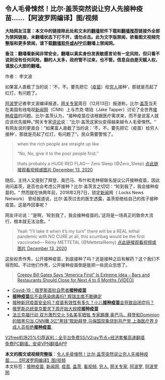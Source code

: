  <h2>令人毛骨悚然！比尔·盖茨突然说让穷人先接种疫苗……【阿波罗网编译】图/视频</h2> <p class="notice"><b>大陆网友注意：本文中的链接除此处和文末的<a href="https://github.com/bannedbook/fanqiang" >翻墙</a>软件下载和<a href="https://github.com/killgcd/justmysocks/blob/master/README.md">翻墙推荐</a>链接外全部为禁网链接，未翻墙状态下打不开，请勿点击。此为文字版禁闻，欲看图文视频完整版和更多禁闻，请下载<a href="https://github.com/bannedbook/fanqiang">翻墙软件或APP</a>后翻墙上禁闻网。</p><p>备注：翻墙看新闻非常安全，翻墙以真实身份发表敏感言论有一定风险，但只看不说则没有任何风险，翻的人太多，政府管不过来，也不管。信息自由是天赋人权，请放心大胆的翻墙。</b></p>  <div class="entry"> <p>作者： 李文波</p> <p id="summary">如果富人直截了当的说：‘不，不。要先把它（<a href="https://www.bannedbook.org/bnews/tag/%e7%96%ab%e8%8b%97/" class="st_tag internal_tag" rel="tag" title="标签 疫苗 下的日志">疫苗</a>）给<a href="https://www.bannedbook.org/bnews/tag/%e7%a9%b7%e4%ba%ba/" class="st_tag internal_tag" rel="tag" title="标签 穷人 下的日志">穷人</a>接种’，那就是亮起了红灯，有问题了。</p> <p><a href="https://www.bannedbook.org/bnews/tag/%E9%98%BF%E6%B3%A2%E7%BD%97/" class="st_tag internal_tag" rel="tag" title="标签 阿波罗 下的日志">阿波罗</a>记者李文波编译报道，<a href="https://www.bannedbook.org/bnews/tag/%e7%bd%91%e5%85%b3%e4%b8%93%e5%ae%b6/" class="st_tag internal_tag" rel="tag" title="标签 网关专家 下的日志">网关专家</a>周日（12月13日）报道称，比尔·<a href="https://www.bannedbook.org/bnews/tag/%e7%9b%96%e8%8c%a8/" class="st_tag internal_tag" rel="tag" title="标签 盖茨 下的日志">盖茨</a>当天在美国有线电视<span class='wp_keywordlink_affiliate'><a href="https://www.bannedbook.org/" title="新闻网">新闻网</a></span>（CNN）上与杰克·塔珀（Jake Tapper）讨论了全世界<a href="https://www.bannedbook.org/bnews/tag/%E6%8E%A5%E7%A7%8D%E7%96%AB%E8%8B%97/" class="st_tag internal_tag" rel="tag" title="标签 接种疫苗 下的日志">接种疫苗</a>的问题。比尔·盖茨认为，“接种疫苗应该根据医疗需求来，而不是说富人就应该优先接种。”网关专家<span class='wp_keywordlink_affiliate'><a href="https://www.bannedbook.org/bnews/comments/" title="新闻评论" target="_blank">评论</a></span>说：“比尔·盖茨这家伙变得越来越令人毛骨悚然。“ 有网友说的更直白：”如果富人直截了当的说：‘不，不。要先把它（疫苗）给穷人接种’，那就是亮起了红灯，有问题了“。民众需要警惕了。</p> <blockquote><p>when the rich people are straight up like</p>  <p>&#8220;No, No, give it to the poor people first.&#8221;</p> <p>thats probably a HUGE RED FLAG— Zero Sleep (@Zero_SIeep) <a href="https://twitter.com/Zero_SIeep/status/1338208209757147141?ref_src=twsrc%5Etfw">点此链接观看视频或图片 December 13, 2020</a></p></blockquote> <p>随后，主持人又提到了拜登、奥巴马、布什和克林顿联名提议公开接种疫苗，因此询问盖茨，是否也会考虑公开接种？比尔·盖茨言之切切：“轮到我了，我会接种疫苗的。“ 然而就在快两年前，2018年2月7日，锁定<span class='wp_keywordlink_affiliate'><a href="https://www.bannedbook.org/" title="新闻">新闻</a></span>网（ Locks News Network） 曾经报道说，比尔·盖茨过去的医生透露，盖茨拒绝给自己的孩子接种疫苗。这是咋回事呢？</p> <p>网友评论说：”是啊，‘轮到我了，我会接种疫苗的。’这将是一场真正的致命大流行，根本就无法治愈。“</p>  <blockquote><p>Yeah &#8220;I&#8217;ll take it when it&#8217;s my turn&#8221; there will be a REAL lethal pandemic with NO CURE at all, this scumbag would be the first vaccinated—      Rémy METTETAL (@MettetalRemy) <a href="https://twitter.com/MettetalRemy/status/1338229700011962371?ref_src=twsrc%5Etfw">点此链接观看视频或图片 December 13, 2020</a></p></blockquote> <p>这些权贵作秀，公开接种疫苗，到底接种了吗？还是接种之后有解药？这个我们不得而知。不过他们作秀，公开接种疫苗倒是能把一些民众忽悠了。</p> <blockquote class="wp-embedded-content" data-secret="IEKMt30TiO"><p><a href="https://www.thegatewaypundit.com/2020/12/creepy-bill-gates-says-america-first-extreme-idea-bars-restaurants-close-next-4-6-months-video/">Creepy Bill Gates Says &#8220;America First&#8221; Is Extreme Idea &#8211; Bars and Restaurants Should Close for Next 4 to 6 Months (VIDEO)</a></p></blockquote> <ul class='op-related-articles' title='相关阅读'> <li><a href='https://www.bannedbook.org/bnews/headline/20201207/1443250.html' target='_blank'>Covid-19：俄罗斯首批自愿者<b>接种疫苗</b></a></li> <li><a href='https://www.bannedbook.org/bnews/comments/20201206/1442834.html' target='_blank'><b>接种疫苗</b>后不会感染病毒吗? 辉瑞主席不敢确定</a></li> <li><a href='https://www.bannedbook.org/bnews/bannedvideo/20201205/1442376.html' target='_blank'>接种新冠疫苗安全吗？疫苗有效性有多久？小儿<b>接种疫苗</b>会导致自闭症吗？</a></li> <li><a href='https://www.bannedbook.org/bnews/baitai/20201204/1442146.html' target='_blank'>俄罗斯总统普京要求下周开始大规模<b>接种疫苗</b></a></li> <li><a href='https://www.bannedbook.org/bnews/bannedvideo/20201130/1439619.html' target='_blank'>法兰克福行动 双方激烈交火 5名美军牺牲,专家踢爆 奥巴马、拜登和Dominion的暗黑勾当,CNN曝 3亿“黑钱”帮助拜登,马保国现象烧到共产党,上海医疗界 9成人员拒绝<b>接种疫苗</b>,</a></li> </ul> <p class="texttj"> <a href="https://www.bannedbook.org/forum23/topic22702.html" target="_blank">V2free机场25%引荐返利：全平台免费SS/V2ray节点+经济套餐高速翻墙</a><br/> <a href="https://github.com/bannedbook/fanqiang/wiki/%E7%A6%81%E9%97%BB%E7%BD%91%E5%AE%89%E5%8D%93%E7%BF%BB%E5%A2%99%E6%96%B0%E9%97%BBAPP" target="_blank">免费PC翻墙、安卓VPN翻墙APP</a></p><p></p> <a name='sharetosocial'></a>       <div><b>本文的图文或视频完整版</b>：<a href='https://www.bannedbook.org/bnews/cnnews/20201215/1447858.html'>令人毛骨悚然！比尔·盖茨突然说让穷人先接种疫苗……【阿波罗网编译】图/视频</a></div>  </div><!--END ENTRY--> <div class="postfooter"> <div>本文标签：<a href="https://www.bannedbook.org/bnews/tag/%E6%8E%A5%E7%A7%8D%E7%96%AB%E8%8B%97/" rel="tag">接种疫苗</a>, <a href="https://www.bannedbook.org/bnews/tag/%E6%96%B0%E9%97%BB%E7%BD%91/" rel="tag">新闻网</a>, <a href="https://www.bannedbook.org/bnews/tag/%e7%96%ab%e8%8b%97/" rel="tag">疫苗</a>, <a href="https://www.bannedbook.org/bnews/tag/%e7%9b%96%e8%8c%a8/" rel="tag">盖茨</a>, <a href="https://www.bannedbook.org/bnews/tag/%E7%9C%8B%E8%A7%86%E9%A2%91/" rel="tag">看视频</a>, <a href="https://www.bannedbook.org/bnews/tag/%e7%a9%b7%e4%ba%ba/" rel="tag">穷人</a>, <a href="https://www.bannedbook.org/bnews/tag/%e7%bd%91%e5%85%b3%e4%b8%93%e5%ae%b6/" rel="tag">网关专家</a>, <a href="https://www.bannedbook.org/bnews/tag/%E9%98%BF%E6%B3%A2%E7%BD%97/" rel="tag">阿波罗</a>, <a href="https://www.bannedbook.org/bnews/tag/%e9%98%bf%e6%b3%a2%e7%bd%97%e7%bd%91/" rel="tag">阿波罗网</a></div>  </div><!--END POSTFOOTER--> 